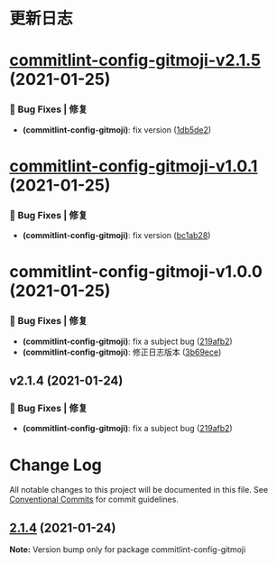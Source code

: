 # 更新日志

# [commitlint-config-gitmoji-v2.1.5](https://github.com/arvinxx/commit-gitmoji/compare/commitlint-config-gitmoji-v2.1.4...commitlint-config-gitmoji-v2.1.5) (2021-01-25)


### 🐛 Bug Fixes | 修复

* **(commitlint-config-gitmoji)**: fix version ([1db5de2](https://github.com/arvinxx/commit-gitmoji/commit/1db5de2))

# [commitlint-config-gitmoji-v1.0.1](https://github.com/arvinxx/commit-gitmoji/compare/commitlint-config-gitmoji-v1.0.0...commitlint-config-gitmoji-v1.0.1) (2021-01-25)


### 🐛 Bug Fixes | 修复

* **(commitlint-config-gitmoji)**: fix version ([bc1ab28](https://github.com/arvinxx/commit-gitmoji/commit/bc1ab28))

# commitlint-config-gitmoji-v1.0.0 (2021-01-25)


### 🐛 Bug Fixes | 修复

* **(commitlint-config-gitmoji)**: fix a subject bug ([219afb2](https://github.com/arvinxx/commit-gitmoji/commit/219afb2))
* **(commitlint-config-gitmoji)**: 修正日志版本 ([3b69ece](https://github.com/arvinxx/commit-gitmoji/commit/3b69ece))

## v2.1.4 (2021-01-24)

### 🐛 Bug Fixes | 修复

- **(commitlint-config-gitmoji)**: fix a subject bug ([219afb2](https://github.com/arvinxx/commit-gitmoji/commit/219afb2))

# Change Log

All notable changes to this project will be documented in this file.
See [Conventional Commits](https://conventionalcommits.org) for commit guidelines.

## [2.1.4](https://github.com/arvinxx/commit-gitmoji/compare/commitlint-config-gitmoji@2.1.3...commitlint-config-gitmoji@2.1.4) (2021-01-24)

**Note:** Version bump only for package commitlint-config-gitmoji
